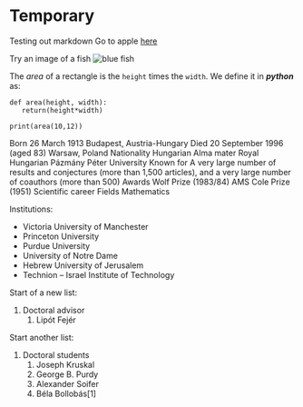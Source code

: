# Temporary
Testing out markdown
Go to apple [here](https://www.apple.com)

Try an image of a fish ![blue fish](https://thumbs.dreamstime.com/b/little-blue-fish-white-background-bluefish-isolated-156659397.jpg)

The *area* of a rectangle is the `height` times the `width`. We define it in ___python___ as:
```
def area(height, width):
   return(height*width)
   
print(area(10,12))
```

Born	26 March 1913
Budapest, Austria-Hungary
Died	20 September 1996 (aged 83)
Warsaw, Poland
Nationality	Hungarian
Alma mater	Royal Hungarian Pázmány Péter University
Known for	A very large number of results and conjectures (more than 1,500 articles), and a very large number of coauthors (more than 500)
Awards	Wolf Prize (1983/84)
AMS Cole Prize (1951)
Scientific career
Fields	Mathematics

Institutions:
* Victoria University of Manchester
* Princeton University
* Purdue University
* University of Notre Dame
* Hebrew University of Jerusalem
* Technion – Israel Institute of Technology

Start of a new list:
1. Doctoral advisor	
    1. Lipót Fejér

Start another list:
1. Doctoral students	
    1. Joseph Kruskal
    2. George B. Purdy
    3. Alexander Soifer
    4. Béla Bollobás[1]

